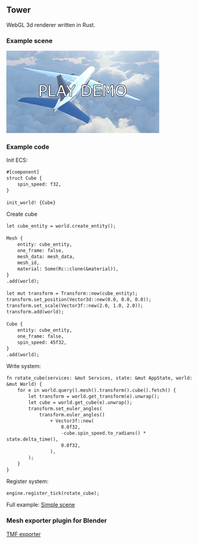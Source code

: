 ## Tower
WebGL 3d renderer written in Rust.

### Example scene
[![Aircraft](/examples/aircraft/aircraft.png)](https://laykku.github.io/store.github.io/aircraft/index.html)

### Example code
Init ECS:

```
#[component]
struct Cube {
    spin_speed: f32,
}

init_world! {Cube}
```

Create cube
```
let cube_entity = world.create_entity();

Mesh {
    entity: cube_entity,
    one_frame: false,
    mesh_data: mesh_data,
    mesh_id,
    material: Some(Rc::clone(&material)),
}
.add(world);

let mut transform = Transform::new(cube_entity);
transform.set_position(Vector3d::new(0.0, 0.0, 0.0));
transform.set_scale(Vector3f::new(2.0, 1.0, 2.0));
transform.add(world);

Cube {
    entity: cube_entity,
    one_frame: false,
    spin_speed: 45f32,
}
.add(world);
```

Write system:

```
fn rotate_cube(services: &mut Services, state: &mut AppState, world: &mut World) {
    for e in world.query().mesh().transform().cube().fetch() {
        let transform = world.get_transform(e).unwrap();
        let cube = world.get_cube(e).unwrap();
        transform.set_euler_angles(
            transform.euler_angles()
                + Vector3f::new(
                    0.0f32,
                    -cube.spin_speed.to_radians() * state.delta_time(),
                    0.0f32,
                ),
        );
    }
}
```

Register system:

```
engine.register_tick(rotate_cube);
```

Full example: [Simple scene](/examples/simple_scene/)

### Mesh exporter plugin for Blender
[TMF exporter](/tmf)

